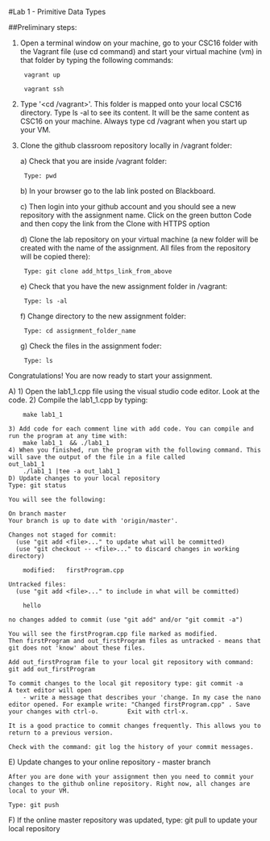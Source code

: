 #Lab 1 - Primitive Data Types 

##Preliminary steps: 

1. Open a terminal window on your machine, go to your CSC16 folder with the Vagrant file (use cd command)  and start your virtual machine (vm) in that folder by typing the following commands: 

		vagrant up
		
		vagrant ssh 

2. Type '<cd /vagrant>'. This folder is mapped onto your local CSC16 directory. Type ls -al to see its content. It will be the same content as CSC16 on your machine. Always type cd /vagrant when you start up your VM.

3. Clone the github classroom repository locally in /vagrant folder:
	
	a) Check that you are inside /vagrant folder: 
		
		Type: pwd
	
	b) In your browser go to the lab link posted on Blackboard.
	
	c)  Then login into your github account and you should see a new repository with 
	the assignment name. Click on the green button Code and then copy the link from the Clone with HTTPS option
	
	d) Clone the lab repository on your virtual machine (a new folder will be created with the name of the assignment. All files from the repository will be copied there): 
		
		Type: git clone add_https_link_from_above  
	
	e) Check that you have the new assignment folder in /vagrant: 
		
		Type: ls -al
	
	f) Change directory to the new assignment folder: 
		
		Type: cd assignment_folder_name
	
	g) Check the files in the assignment foder: 
		
		Type: ls     

 Congratulations! You are now ready to start your assignment.

A) 
	1) Open the lab1_1.cpp file using the visual studio code editor. Look at the code. 
   	2) Compile the lab1_1.cpp by typing: 
	
		make lab1_1 
	
	3) Add code for each comment line with add code. You can compile and run the program at any time with:
		make lab1_1  && ./lab1_1
	4) When you finished, run the program with the following command. This will save the output of the file in a file called 
	out_lab1_1
		./lab1_1 |tee -a out_lab1_1
	D) Update changes to your local repository 
	Type: git status
	
	You will see the following: 
	
	On branch master
	Your branch is up to date with 'origin/master'.
	
	Changes not staged for commit:
	  (use "git add <file>..." to update what will be committed)
	  (use "git checkout -- <file>..." to discard changes in working directory)
	
		modified:   firstProgram.cpp
	
	Untracked files:
	  (use "git add <file>..." to include in what will be committed)
	
		hello
	
	no changes added to commit (use "git add" and/or "git commit -a")

	You will see the firstProgram.cpp file marked as modified. 
	Then firstProgram and out_firstProgram files as untracked - means that git does not 'know' about these files. 
	
	Add out_firstProgram file to your local git repository with command: git add out_firstProgram
	
	To commit changes to the local git repository type: git commit -a 
	A text editor will open 
		- write a message that describes your 'change. In my case the nano editor opened. For example write: "Changed firstProgram.cpp" . Save your changes with ctrl-o. 		Exit with ctrl-x. 

	It is a good practice to commit changes frequently. This allows you to return to a previous version. 
	
	Check with the command: git log the history of your commit messages. 
	
E) Update changes to your online repository - master branch 
	
	After you are done with your assignment then you need to commit your changes to the github online repository. Right now, all changes are local to your VM. 
	
	Type: git push

F)   If the online master repository was updated, type: git pull to update your local repository






